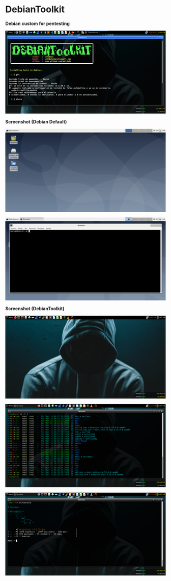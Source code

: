 # DebianToolkit

**Debian custom for pentesting**

![](/screenshot/screenshot0.png)

**Screenshot (Debian Default)**

![](/screenshot/screenshot1.png)

![](/screenshot/screenshot2.png)

**Screenshot (DebianToolkit)**

![](/screenshot/screenshot3.png)

![](/screenshot/screenshot4.png)

![](/screenshot/screenshot5.png)

